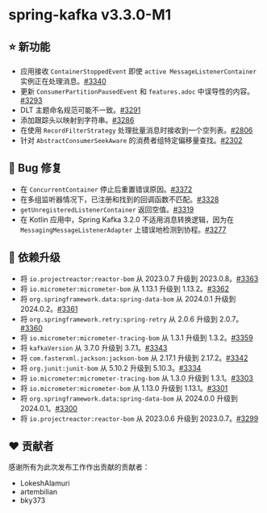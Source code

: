 # spring-kafka v3.3.0-M1

## ⭐ 新功能

- 应用接收 `ContainerStoppedEvent` 即使 `active MessageListenerContainer` 实例正在处理消息。[#3340](https://github.com/spring-projects/spring-kafka/issues/3340)
- 更新 `ConsumerPartitionPausedEvent` 和 `features.adoc` 中误导性的内容。[#3293](https://github.com/spring-projects/spring-kafka/pull/3293)
- DLT 主题命名规范可能不一致。[#3291](https://github.com/spring-projects/spring-kafka/issues/3291)
- 添加跟踪头以映射到字符串。[#3286](https://github.com/spring-projects/spring-kafka/pull/3286)
- 在使用 `RecordFilterStrategy` 处理批量消息时接收到一个空列表。[#2806](https://github.com/spring-projects/spring-kafka/issues/2806)
- 针对 `AbstractConsumerSeekAware` 的消费者组特定偏移量查找。[#2302](https://github.com/spring-projects/spring-kafka/issues/2302)

## 🐞 Bug 修复

- 在 `ConcurrentContainer` 停止后重置错误原因。[#3372](https://github.com/spring-projects/spring-kafka/pull/3372)
- 在多组监听器情况下，已注册和找到的回调函数不匹配。[#3328](https://github.com/spring-projects/spring-kafka/issues/3328)
- `getUnregisteredListenerContainer` 返回空值。[#3319](https://github.com/spring-projects/spring-kafka/issues/3319)
- 在 Kotlin 应用中，Spring Kafka 3.2.0 不适用消息转换逻辑，因为在 `MessagingMessageListenerAdapter` 上错误地检测到协程。[#3277](https://github.com/spring-projects/spring-kafka/issues/3277)

## 🔨 依赖升级

- 将 `io.projectreactor:reactor-bom` 从 2023.0.7 升级到 2023.0.8。[#3363](https://github.com/spring-projects/spring-kafka/pull/3363)
- 将 `io.micrometer:micrometer-bom` 从 1.13.1 升级到 1.13.2。[#3362](https://github.com/spring-projects/spring-kafka/pull/3362)
- 将 `org.springframework.data:spring-data-bom` 从 2024.0.1 升级到 2024.0.2。[#3361](https://github.com/spring-projects/spring-kafka/pull/3361)
- 将 `org.springframework.retry:spring-retry` 从 2.0.6 升级到 2.0.7。[#3360](https://github.com/spring-projects/spring-kafka/pull/3360)
- 将 `io.micrometer:micrometer-tracing-bom` 从 1.3.1 升级到 1.3.2。[#3359](https://github.com/spring-projects/spring-kafka/pull/3359)
- 将 `kafkaVersion` 从 3.7.0 升级到 3.7.1。[#3343](https://github.com/spring-projects/spring-kafka/pull/3343)
- 将 `com.fasterxml.jackson:jackson-bom` 从 2.17.1 升级到 2.17.2。[#3342](https://github.com/spring-projects/spring-kafka/pull/3342)
- 将 `org.junit:junit-bom` 从 5.10.2 升级到 5.10.3。[#3334](https://github.com/spring-projects/spring-kafka/pull/3334)
- 将 `io.micrometer:micrometer-tracing-bom` 从 1.3.0 升级到 1.3.1。[#3303](https://github.com/spring-projects/spring-kafka/pull/3303)
- 将 `io.micrometer:micrometer-bom` 从 1.13.0 升级到 1.13.1。[#3301](https://github.com/spring-projects/spring-kafka/pull/3301)
- 将 `org.springframework.data:spring-data-bom` 从 2024.0.0 升级到 2024.0.1。[#3300](https://github.com/spring-projects/spring-kafka/pull/3300)
- 将 `io.projectreactor:reactor-bom` 从 2023.0.6 升级到 2023.0.7。[#3299](https://github.com/spring-projects/spring-kafka/pull/3299)

## ❤️ 贡献者

感谢所有为此次发布工作作出贡献的贡献者：

- LokeshAlamuri
- artembilian
- bky373
```